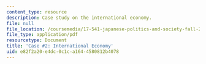 ```yaml
---
content_type: resource
description: Case study on the international economy.
file: null
file_location: /coursemedia/17-541-japanese-politics-and-society-fall-2008/e82f2a20e4dc0c1ca1644580812b4078_case2.pdf
file_type: application/pdf
resourcetype: Document
title: 'Case #2: International Economy'
uid: e82f2a20-e4dc-0c1c-a164-4580812b4078
---
```

